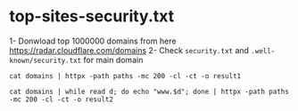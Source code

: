 # top-sites-security.txt

1- Donwload top 1000000 domains from here https://radar.cloudflare.com/domains
2- Check `security.txt` and `.well-known/security.txt` for main domain

```
cat domains | httpx -path paths -mc 200 -cl -ct -o result1
```
```
cat domains | while read d; do echo "www.$d"; done | httpx -path paths -mc 200 -cl -ct -o result2 
```
